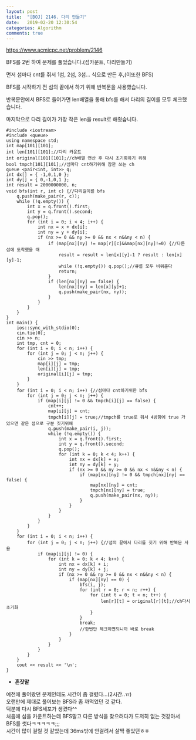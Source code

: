 ```yaml
---
layout: post
title:  "[BOJ] 2146. 다리 만들기"
date:   2019-02-20 12:30:54
categories: Algorithm
comments: true
---
```


https://www.acmicpc.net/problem/2146  



BFS를 2번 하여 문제를 풀었습니다.(섬카운트, 다리만들기)  

먼저 섬마다 cnt를 줘서 1섬, 2섬, 3섬... 식으로 만든 후,(이또한 BFS)  

BFS를 시작하기 전 섬의 끝에서 하기 위해 반복문을 사용했습니다.  

반복문안에서 BFS로 들어가면 len배열을 통해 bfs를 해서 다리의 길이를 모두 체크했습니다.  

마지막으로 다리 길이가 가장 작은 len을 result로 해줬습니다.  



~~~
#include <iostream>
#include <queue>
using namespace std;
int map[101][101];
int len[101][101];//다리 카운트
int original[101][101];//ch배열 연산 후 다시 초기화하기 위해
bool tmpch[101][101];//섬마다 cnt하기위해 잠깐 쓰는 ch
queue <pair<int, int>> q;
int dx[] = { -1,0,1,0 };
int dy[] = { 0,-1,0,1 };
int result = 2000000000, n;
void bfs(int r, int c) {//다리길이를 bfs
	q.push(make_pair(r, c));
	while (!q.empty()) {
		int x = q.front().first;
		int y = q.front().second;
		q.pop();
		for (int i = 0; i < 4; i++) {
			int nx = x + dx[i];
			int ny = y + dy[i];
			if (nx >= 0 && ny >= 0 && nx < n&&ny < n) {
				if (map[nx][ny] != map[r][c]&&map[nx][ny]!=0) {//다른 섬에 도착했을 때
					result = result < len[x][y]-1 ? result : len[x][y]-1;
					while (!q.empty()) q.pop();//큐를 모두 비워준다
					return;
				}
				if (len[nx][ny] == false) {
					len[nx][ny] = len[x][y]+1;
					q.push(make_pair(nx, ny));
				}
			}
		}
	}
}
int main() {
	ios::sync_with_stdio(0);
	cin.tie(0);
	cin >> n;
	int tmp, cnt = 0;
	for (int i = 0; i < n; i++) {
		for (int j = 0; j < n; j++) {
			cin >> tmp;
			map[i][j] = tmp;
			len[i][j] = tmp;
			original[i][j] = tmp;
		}
	}
	for (int i = 0; i < n; i++) {//섬마다 cnt하기위한 bfs
		for (int j = 0; j < n; j++) {
			if (map[i][j] != 0 && tmpch[i][j] == false) {
				cnt++;
				map[i][j] = cnt;
				tmpch[i][j] = true;//tmpch를 true로 줘서 4방향에 true 가 있으면 같은 섬으로 구분 짓기위해
				q.push(make_pair(i, j));
				while (!q.empty()) {
					int x = q.front().first;
					int y = q.front().second;
					q.pop();
					for (int k = 0; k < 4; k++) {
						int nx = dx[k] + x;
						int ny = dy[k] + y;
						if (nx >= 0 && ny >= 0 && nx < n&&ny < n) {
							if (map[nx][ny] != 0 && tmpch[nx][ny] == false) {
								map[nx][ny] = cnt;
								tmpch[nx][ny] = true;
								q.push(make_pair(nx, ny));
							}
						}
					}
				}
			}
		}
	}
	for (int i = 0; i < n; i++) {
		for (int j = 0; j < n; j++) {//섬의 끝에서 다리를 짓기 위해 반복문 사용
			if (map[i][j] != 0) {
				for (int k = 0; k < 4; k++) {
					int nx = dx[k] + i;
					int ny = dy[k] + j;
					if (nx >= 0 && ny >= 0 && nx < n&&ny < n) {
						if (map[nx][ny] == 0) {
							bfs(i, j);
							for (int r = 0; r < n; r++) {
								for (int t = 0; t < n; t++) {
									len[r][t] = original[r][t];//ch다시 초기화
								}
							}
							break;
							//한번만 체크하면되니까 바로 break
						}
					}
				}
			}
		}
	}
	cout << result << '\n';
}
~~~

- **혼잣말**

예전에 풀어봤던 문제인데도 시간이 좀 걸렸다...(2시간..ㅠ)  
오랜만에 제대로 풀어보는 BFS라 좀 까먹었던 것 같다.  
덕분에 다시 BFS세포가 생겼다^^  
처음에 섬을 카운트하는데 BFS말고 다른 방식을 찾으려다가 도저히 없는 것같아서  
BFS를 썻다ㅋㅋㅋㅋㅋ;;;  
시간이 많이 걸릴 것 같았는데 36ms밖에 안걸려서 살짝 좋았던ㅎㅎ

